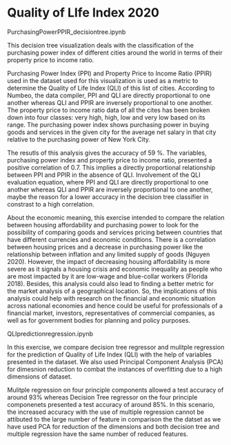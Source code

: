 # Quality of LIfe Index 2020

PurchasingPowerPPIR_decisiontree.ipynb

This decision tree visualization deals with the classification of the purchasing power index of different cities around the world in terms of their property price to income ratio. 

Purchasing Power Index (PPI) and Property Price to Income Ratio (PPIR) used in the dataset used for this visualization is used as a metric to determine the Quality of Life Index (QLI) of this list of cities. According to Numbeo, the data compiler, PPI and QLI are directly proportional to one another whereas QLI and PPIR are inversely proportional to one another. The property price to income ratio data of all the cites has been broken down into four classes: very high, high, low and very low based on its range. The purchasing power index shows purchasing power in buying goods and services in the given city for the average net salary in that city relative to the purchasing power of New York City.

The resutls of this analysis gives the accuracy of 59 %. The variables, purchasing power index and property price to income ratio, presented a positive correlation of 0.7. This implies a directly proportional relationship between PPI and PPIR in the absence of QLI. Involvement of the QLI evaluation equation, where  PPI and QLI are directly proportional to one another whereas QLI and PPIR are inversely proportional to one another, maybe the reason for a lower accuracy in the decision tree classifier in constrast to a high correlation.  

About the economic meaning, this exercise intended to compare the relation between housing affordability and purchasing power to look for the possibility of comparing goods and services pricing between countries that have different currencies and economic conditions. There is a correlation between housing prices and a decrease in purchasing power like the relationship between inflation and any limited supply of goods (Nguyen 2020).  However, the impact of decreasing housing affordability is more severe as it signals a housing crisis and economic inequality as people who are most impacted by it are low-wage and blue-collar workers (Florida 2018).  Besides, this analysis could also lead to finding a better metric for the market analysis of a geographical location. So, the implications of this analysis could help with research on the financial and economic situation across national economies and hence could be useful for professionals of a financial market, investors, representatives of commercial companies, as well as for government bodies for planning and policy purposes.


QLIpredictionregression.ipynb

In this exercise, we compare decision tree regressor and mulitple regression for the prediction of Quality of Life Index (QLI) with the help of variables presented in the dataset. We also used Principal Component Analysis (PCA) for dimesnion reduction to combat the instances of overfitting due to a high dimensions of dataset. 

Mulitple regression on four principle components allowed a test accuracy of around 93% whereas Decision Tree regressor on the four principle componenets presented a test accuracy of around 85%. In this scenario, the increased accuracy with the use of multiple regression cannot be attibuted to the large number of feature in comparison the the datset as we have used PCA for reduction of the dimensions and both decision tree and multiple regression have the same number of reduced features. 


